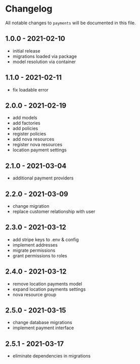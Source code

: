 # Changelog

All notable changes to `payments` will be documented in this file.

## 1.0.0 - 2021-02-10

- initial release
- migrations loaded via package
- model resolution via container

## 1.1.0 - 2021-02-11

- fix loadable error

## 2.0.0 - 2021-02-19

- add models
- add factories
- add policies
- register policies
- add nova resources
- register nova resources
- location payment settings

## 2.1.0 - 2021-03-04

- additional payment providers

## 2.2.0 - 2021-03-09

- change migration
- replace customer relationship with user

## 2.3.0 - 2021-03-12

- add stripe keys to .env & config
- implement addresses
- migrate permissions
- grant permissions to roles

## 2.4.0 - 2021-03-12

- remove location payments model
- expand location payments settings
- nova resource group

## 2.5.0 - 2021-03-15

- change database migrations
- implement payment interface

## 2.5.1 - 2021-03-17

- eliminate dependencies in migrations
